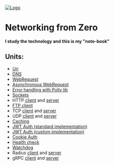 [![Logo](https://raw.githubusercontent.com/verloka/Networking/master/merch/logo.jpg)](https://github.com/verloka/Networking)

# Networking from Zero
**I study the technology and this is my "note-book"**

## Units:
  - [Uri](https://github.com/verloka/Networking/blob/master/src/URITest/URITest/Program.cs)
  - [DNS](https://github.com/verloka/Networking/blob/master/src/DNSTest/DNSTest/Program.cs)
  - [WebRequest](https://github.com/verloka/Networking/blob/master/src/WebRequestTest/WebRequestTest/Program.cs)
  - [Asynchronous WebRequest](https://github.com/verloka/Networking/blob/master/src/ErrorHandling/ErrorHandling/AsyncRequest.cs)
  - [Error handling with Polly lib](https://github.com/verloka/Networking/blob/master/src/ErrorHandling/ErrorHandling/PollyHandling.cs)
  - [Sockets](https://github.com/verloka/Networking/blob/master/src/Sockets/Sockets/Program.cs)
  - HTTP [client](https://github.com/verloka/Networking/tree/master/src/HTTP/Client/Client) and [server](https://github.com/verloka/Networking/tree/master/src/HTTP/Server/Server)
  - [FTP client](https://github.com/verloka/Networking/blob/master/src/FTPClient/FTPClient/Program.cs)
  - TCP [client](https://github.com/verloka/Networking/blob/master/src/TCPClient/TCPClient/Program.cs) and [server](https://github.com/verloka/Networking/blob/master/src/TCPServer/TCPServer/Program.cs)
  - UDP [client](https://github.com/verloka/Networking/blob/master/src/UDPClient/UDPClient/Program.cs) and [server](https://github.com/verloka/Networking/blob/master/src/UDPServer/UDPServer/Program.cs)
  - [Caching](https://github.com/verloka/Networking/blob/master/src/Caching/Caching)
  - [JWT Auth (standard implementation)](https://github.com/verloka/Networking/tree/master/src/JWTAuthentication/JWTAuthentication)
  - [JWT Auth (custom implementation)](https://github.com/verloka/Networking/tree/master/src/JWTAuthentication2/JWTAuthentication2)
  - [Cookie Auth](https://github.com/verloka/Networking/tree/master/src/CookieAuthentication/TestWebSite)
  - [Health check](https://github.com/verloka/Networking/tree/master/src/HealthChecksTest/HealthChecksTest)
  - [Watchdog](https://github.com/verloka/Networking/blob/master/src/WatchDog/WatchDog/Program.cs)
  - Radius [client](https://github.com/verloka/Networking/blob/master/src/Radius/Radius/RadiusClient.cs) and [server](https://github.com/verloka/Networking/blob/master/src/Radius/Radius/RadiusServer.cs)
  - gRPC [client](https://github.com/verloka/Networking/blob/master/src/GrpcClient/GrpcClient/MainWindow.xaml.cs) and [server](https://github.com/verloka/Networking/blob/master/src/GrpcServer/GrpcServer/Services/GreeterService.cs)
  